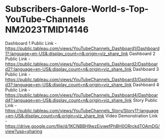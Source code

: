# Subscribers-Galore-World-s-Top-YouTube-Channels NM2023TMID14146
Dashboard 1 Public Link - https://public.tableau.com/views/YouTubeChannels_Dashboard1/Dashboard1?:language=en-US&:display_count=n&:origin=viz_share_link
Dashboard 2 Public Link - https://public.tableau.com/views/YouTubeChannels_Dashboard2/Dashboard2?:language=en-US&:display_count=n&:origin=viz_share_link
Dashboard 3 Public Link - https://public.tableau.com/views/YouTubeChannels_Dashboard3/Dashboard3?:language=en-US&:display_count=n&:origin=viz_share_link
Dashboard 4 Public Link - https://public.tableau.com/views/YouTubeChannels_Dashboard4/Dashboard4?:language=en-US&:display_count=n&:origin=viz_share_link
Story Public Link - https://public.tableau.com/views/YouTubeChannels_Story/Story1?:language=en-US&:display_count=n&:origin=viz_share_link
Video Demonstration Link - https://drive.google.com/file/d/1KCNBBH9wzEivwefPhBH0ORrckdTOAmDG/view?usp=sharing
